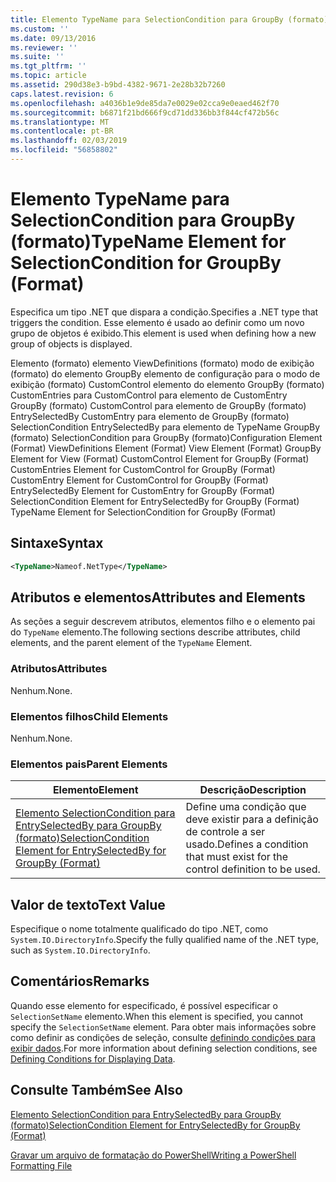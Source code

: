```yaml
---
title: Elemento TypeName para SelectionCondition para GroupBy (formato) | Microsoft Docs
ms.custom: ''
ms.date: 09/13/2016
ms.reviewer: ''
ms.suite: ''
ms.tgt_pltfrm: ''
ms.topic: article
ms.assetid: 290d38e3-b9bd-4382-9671-2e28b32b7260
caps.latest.revision: 6
ms.openlocfilehash: a4036b1e9de85da7e0029e02cca9e0eaed462f70
ms.sourcegitcommit: b6871f21bd666f9cd71dd336bb3f844cf472b56c
ms.translationtype: MT
ms.contentlocale: pt-BR
ms.lasthandoff: 02/03/2019
ms.locfileid: "56858802"
---
```

# <a name="typename-element-for-selectioncondition-for-groupby-format"></a><span data-ttu-id="00848-102">Elemento TypeName para SelectionCondition para GroupBy (formato)</span><span class="sxs-lookup"><span data-stu-id="00848-102">TypeName Element for SelectionCondition for GroupBy (Format)</span></span>

<span data-ttu-id="00848-103">Especifica um tipo .NET que dispara a condição.</span><span class="sxs-lookup"><span data-stu-id="00848-103">Specifies a .NET type that triggers the condition.</span></span> <span data-ttu-id="00848-104">Esse elemento é usado ao definir como um novo grupo de objetos é exibido.</span><span class="sxs-lookup"><span data-stu-id="00848-104">This element is used when defining how a new group of objects is displayed.</span></span>

<span data-ttu-id="00848-105">Elemento (formato) elemento ViewDefinitions (formato) modo de exibição (formato) do elemento GroupBy elemento de configuração para o modo de exibição (formato) CustomControl elemento do elemento GroupBy (formato) CustomEntries para CustomControl para elemento de CustomEntry GroupBy (formato) CustomControl para elemento de GroupBy (formato) EntrySelectedBy CustomEntry para elemento de GroupBy (formato) SelectionCondition EntrySelectedBy para elemento de TypeName GroupBy (formato) SelectionCondition para GroupBy (formato)</span><span class="sxs-lookup"><span data-stu-id="00848-105">Configuration Element (Format) ViewDefinitions Element (Format) View Element (Format) GroupBy Element for View (Format) CustomControl Element for GroupBy (Format) CustomEntries Element for CustomControl for GroupBy (Format) CustomEntry Element for CustomControl for GroupBy (Format) EntrySelectedBy Element for CustomEntry for GroupBy (Format) SelectionCondition Element for EntrySelectedBy for GroupBy (Format) TypeName Element for SelectionCondition for GroupBy  (Format)</span></span>

## <a name="syntax"></a><span data-ttu-id="00848-106">Sintaxe</span><span class="sxs-lookup"><span data-stu-id="00848-106">Syntax</span></span>

```xml
<TypeName>Nameof.NetType</TypeName>

```

## <a name="attributes-and-elements"></a><span data-ttu-id="00848-107">Atributos e elementos</span><span class="sxs-lookup"><span data-stu-id="00848-107">Attributes and Elements</span></span>

<span data-ttu-id="00848-108">As seções a seguir descrevem atributos, elementos filho e o elemento pai do `TypeName` elemento.</span><span class="sxs-lookup"><span data-stu-id="00848-108">The following sections describe attributes, child elements, and the parent element of the `TypeName` Element.</span></span>

### <a name="attributes"></a><span data-ttu-id="00848-109">Atributos</span><span class="sxs-lookup"><span data-stu-id="00848-109">Attributes</span></span>

<span data-ttu-id="00848-110">Nenhum.</span><span class="sxs-lookup"><span data-stu-id="00848-110">None.</span></span>

### <a name="child-elements"></a><span data-ttu-id="00848-111">Elementos filhos</span><span class="sxs-lookup"><span data-stu-id="00848-111">Child Elements</span></span>

<span data-ttu-id="00848-112">Nenhum.</span><span class="sxs-lookup"><span data-stu-id="00848-112">None.</span></span>

### <a name="parent-elements"></a><span data-ttu-id="00848-113">Elementos pais</span><span class="sxs-lookup"><span data-stu-id="00848-113">Parent Elements</span></span>

|<span data-ttu-id="00848-114">Elemento</span><span class="sxs-lookup"><span data-stu-id="00848-114">Element</span></span>|<span data-ttu-id="00848-115">Descrição</span><span class="sxs-lookup"><span data-stu-id="00848-115">Description</span></span>|
|-------------|-----------------|
|[<span data-ttu-id="00848-116">Elemento SelectionCondition para EntrySelectedBy para GroupBy (formato)</span><span class="sxs-lookup"><span data-stu-id="00848-116">SelectionCondition Element for EntrySelectedBy for GroupBy (Format)</span></span>](./selectioncondition-element-for-entryselectedby-for-groupby-format.md)|<span data-ttu-id="00848-117">Define uma condição que deve existir para a definição de controle a ser usado.</span><span class="sxs-lookup"><span data-stu-id="00848-117">Defines a condition that must exist for the control definition to be used.</span></span>|

## <a name="text-value"></a><span data-ttu-id="00848-118">Valor de texto</span><span class="sxs-lookup"><span data-stu-id="00848-118">Text Value</span></span>

<span data-ttu-id="00848-119">Especifique o nome totalmente qualificado do tipo .NET, como `System.IO.DirectoryInfo`.</span><span class="sxs-lookup"><span data-stu-id="00848-119">Specify the fully qualified name of the .NET type, such as `System.IO.DirectoryInfo`.</span></span>

## <a name="remarks"></a><span data-ttu-id="00848-120">Comentários</span><span class="sxs-lookup"><span data-stu-id="00848-120">Remarks</span></span>

<span data-ttu-id="00848-121">Quando esse elemento for especificado, é possível especificar o `SelectionSetName` elemento.</span><span class="sxs-lookup"><span data-stu-id="00848-121">When this element is specified, you cannot specify the `SelectionSetName` element.</span></span> <span data-ttu-id="00848-122">Para obter mais informações sobre como definir as condições de seleção, consulte [definindo condições para exibir dados](./defining-conditions-for-displaying-data.md).</span><span class="sxs-lookup"><span data-stu-id="00848-122">For more information about defining selection conditions, see [Defining Conditions for Displaying Data](./defining-conditions-for-displaying-data.md).</span></span>

## <a name="see-also"></a><span data-ttu-id="00848-123">Consulte Também</span><span class="sxs-lookup"><span data-stu-id="00848-123">See Also</span></span>

[<span data-ttu-id="00848-124">Elemento SelectionCondition para EntrySelectedBy para GroupBy (formato)</span><span class="sxs-lookup"><span data-stu-id="00848-124">SelectionCondition Element for EntrySelectedBy for GroupBy (Format)</span></span>](./selectioncondition-element-for-entryselectedby-for-groupby-format.md)

[<span data-ttu-id="00848-125">Gravar um arquivo de formatação do PowerShell</span><span class="sxs-lookup"><span data-stu-id="00848-125">Writing a PowerShell Formatting File</span></span>](./writing-a-powershell-formatting-file.md)

